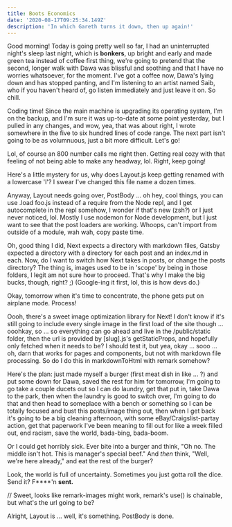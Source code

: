 ```yaml
---
title: Boots Economics
date: '2020-08-17T09:25:34.149Z'
description: 'In which Gareth turns it down, then up again!'
---
```


Good morning! Today is going pretty well so far, I had an uninterrupted night's sleep last night, which is **bonkers**, up bright and early and made green tea instead of coffee first thing, we're going to pretend that the second, longer walk with Dawa was blissful and soothing and that I have no worries whatsoever, for the moment. I've got a coffee now, Dawa's lying down and has stopped panting, and I'm listening to an artist named Saib, who if you haven't heard of, go listen immediately and just leave it on. So chill.

Coding time! Since the main machine is upgrading its operating system, I'm on the backup, and I'm sure it was up-to-date at some point yesterday, but I pulled in any changes, and wow, yea, that was about right, I wrote somewhere in the five to six hundred lines of code range. The next part isn't going to be as volumnuous, just a bit more difficult. Let's go!

Lol, of course an 800 number calls me right then. Getting real cozy with that feeling of not being able to make any headway, lol. Right, keep going!

Here's a little mystery for us, why does Layout.js keep getting renamed with a lowercase 'l'? I swear I've changed this file name a dozen times.

Anyway, Layout needs going over, PostBody ... oh hey, cool things, you can use .load foo.js instead of a require from the Node repl, and I get autocomplete in the repl somehow, I wonder if that's new (zsh?) or I just never noticed, lol. Mostly I use nodemon for Node development, but I just want to see that the post loaders are working. Whoops, can't import from outside of a module, wah wah, copy paste time.

Oh, good thing I did, Next expects a directory with markdown files, Gatsby expected a directory with a directory for each post and an index.md in each. Now, do I want to switch how Next takes in posts, or change the posts directory? The thing is, images used to be in 'scope' by being in those folders, I legit am not sure how to proceed. That's why I make the big bucks, though, right? ;) (Google-ing it first, lol, this is how devs do.)

Okay, tomorrow when it's time to concentrate, the phone gets put on airplane mode. Process!

Oooh, there's a sweet image optimization library for Next! I don't know if it's still going to include every single image in the first load of the site though ... ooohkay, so ... so everything can go ahead and live in the /public/static folder, then the url is provided by [slug].js's getStaticProps, and hopefully only fetched when it needs to be? I should test it, but yea, okay ... sooo ... oh, darn that works for pages and components, but not with markdown file processing. So do I do this in markdownToHtml with remark somehow?

Here's the plan: just made myself a burger (first meat dish in like ... ?) and put some down for Dawa, saved the rest for him for tomorrow, I'm going to go take a couple ducets out so I can do laundry, get that put in, take Dawa to the park, then when the laundry is good to switch over, I'm going to do that and then head to someplace with a bench or something so I can be totally focused and bust this posts/image thing out, then when I get back it's going to be a big cleaning afternoon, with some eBay/Craigslist-partay action, get that paperwork I've been meaning to fill out for like a week filled out, end racism, save the world, bada-bing, bada-boom.

Or I could get horribly sick. Ever bite into a burger and think, "Oh no. The middle isn't hot. This is manager's special beef." And _then_ think, "Well, we're here already," and eat the rest of the burger?

Look, the world is full of uncertainty. Sometimes you just gotta roll the dice. Send it? F\*\*\*\*'n **sent.**

// Sweet, looks like remark-images might work, remark's use() is chainable, but what's the url going to be?

Alright, Layout is ... well, it's something. PostBody is done.
